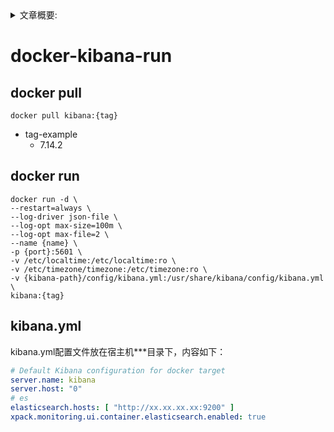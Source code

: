 <details>
<summary>文章概要:</summary>
<pre hidden>
information:
    author: jie6mm
    title: docker-kibana-run
    desc:
    type: docker/kibana
    tags:
        - docker
        - kibana
    series: docker-run
    date: 2021-06-02 16:20:00
</pre>
</details>

# docker-kibana-run

## docker pull
    
```shell
docker pull kibana:{tag}
```

* tag-example
    * 7.14.2

    
## docker run

```shell
docker run -d \
--restart=always \
--log-driver json-file \
--log-opt max-size=100m \
--log-opt max-file=2 \
--name {name} \
-p {port}:5601 \
-v /etc/localtime:/etc/localtime:ro \
-v /etc/timezone/timezone:/etc/timezone:ro \
-v {kibana-path}/config/kibana.yml:/usr/share/kibana/config/kibana.yml \
kibana:{tag}
```

## kibana.yml
kibana.yml配置文件放在宿主机***目录下，内容如下：
```yaml
# Default Kibana configuration for docker target
server.name: kibana
server.host: "0"
# es
elasticsearch.hosts: [ "http://xx.xx.xx.xx:9200" ]
xpack.monitoring.ui.container.elasticsearch.enabled: true
```